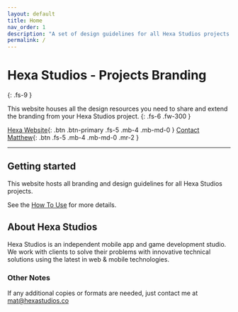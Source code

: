 ```yaml
---
layout: default
title: Home
nav_order: 1
description: "A set of design guidelines for all Hexa Studios projects."
permalink: /
---
```


# Hexa Studios - Projects Branding
{: .fs-9 }

This website houses all the design resources you need to share and extend the branding from your Hexa Studios project.
{: .fs-6 .fw-300 }

[Hexa Website](https://hexastudios.co){: .btn .btn-primary .fs-5 .mb-4 .mb-md-0 }
[Contact Matthew](mailto:mat@hexastudios.co){: .btn .fs-5 .mb-4 .mb-md-0 .mr-2 }

---

## Getting started

This website hosts all branding and design guidelines for all Hexa Studios projects. 

See the [How To Use](/projects-branding/docs/how-to-use/) for more details.

## About Hexa Studios

Hexa Studios is an independent mobile app and game development studio. We work with clients to solve their problems with innovative technical solutions using the latest in web & mobile technologies.



### Other Notes

If any additional copies or formats are needed, just contact me at [mat@hexastudios.co](mailto:mat@hexastudios.co)


